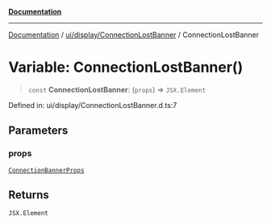 [**Documentation**](../../../../index.md)

***

[Documentation](../../../../index.md) / [ui/display/ConnectionLostBanner](../index.md) / ConnectionLostBanner

# Variable: ConnectionLostBanner()

> `const` **ConnectionLostBanner**: (`props`) => `JSX.Element`

Defined in: ui/display/ConnectionLostBanner.d.ts:7

## Parameters

### props

[`ConnectionBannerProps`](../interfaces/ConnectionBannerProps.md)

## Returns

`JSX.Element`

